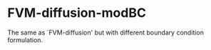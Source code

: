 # FVM-diffusion-modBC
The same as `FVM-diffusion' but with different boundary condition formulation. 